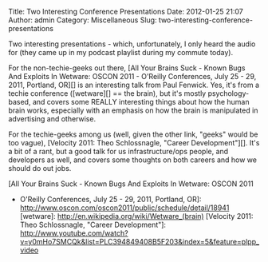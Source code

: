 Title: Two Interesting Conference Presentations
Date: 2012-01-25 21:07
Author: admin
Category: Miscellaneous
Slug: two-interesting-conference-presentations

Two interesting presentations - which, unfortunately, I only heard the
audio for (they came up in my podcast playlist during my commute today).

For the non-techie-geeks out there, [All Your Brains Suck - Known Bugs
And Exploits In Wetware: OSCON 2011 - O'Reilly Conferences, July 25 -
29, 2011, Portland, OR][] is an interesting talk from Paul Fenwick. Yes,
it's from a techie conference ([wetware][] == the brain), but it's
mostly psychology-based, and covers some REALLY interesting things about
how the human brain works, especially with an emphasis on how the brain
is manipulated in advertising and otherwise.

For the techie-geeks among us (well, given the other link, "geeks" would
be too vague), [Velocity 2011: Theo Schlossnagle, "Career
Development"][]. It's a bit of a rant, but a good talk for us
infrastructure/ops people, and developers as well, and covers some
thoughts on both careers and how we should do out jobs.

  [All Your Brains Suck - Known Bugs And Exploits In Wetware: OSCON 2011
  - O'Reilly Conferences, July 25 - 29, 2011, Portland, OR]: http://www.oscon.com/oscon2011/public/schedule/detail/18941
  [wetware]: http://en.wikipedia.org/wiki/Wetware_(brain)
  [Velocity 2011: Theo Schlossnagle, "Career Development"]: http://www.youtube.com/watch?v=y0mHo7SMCQk&list=PLC394849408B5F203&index=5&feature=plpp_video
